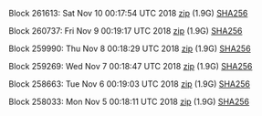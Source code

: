 Block 261613: Sat Nov 10 00:17:54 UTC 2018 [zip](https://dash-bootstrap.ams3.digitaloceanspaces.com/testnet/2018-11-10/bootstrap.dat.zip) (1.9G) [SHA256](https://dash-bootstrap.ams3.digitaloceanspaces.com/testnet/2018-11-10/sha256.txt)

Block 260737: Fri Nov  9 00:19:17 UTC 2018 [zip](https://dash-bootstrap.ams3.digitaloceanspaces.com/testnet/2018-11-09/bootstrap.dat.zip) (1.9G) [SHA256](https://dash-bootstrap.ams3.digitaloceanspaces.com/testnet/2018-11-09/sha256.txt)

Block 259990: Thu Nov  8 00:18:29 UTC 2018 [zip](https://dash-bootstrap.ams3.digitaloceanspaces.com/testnet/2018-11-08/bootstrap.dat.zip) (1.9G) [SHA256](https://dash-bootstrap.ams3.digitaloceanspaces.com/testnet/2018-11-08/sha256.txt)

Block 259269: Wed Nov  7 00:18:47 UTC 2018 [zip](https://dash-bootstrap.ams3.digitaloceanspaces.com/testnet/2018-11-07/bootstrap.dat.zip) (1.9G) [SHA256](https://dash-bootstrap.ams3.digitaloceanspaces.com/testnet/2018-11-07/sha256.txt)

Block 258663: Tue Nov  6 00:19:03 UTC 2018 [zip](https://dash-bootstrap.ams3.digitaloceanspaces.com/testnet/2018-11-06/bootstrap.dat.zip) (1.9G) [SHA256](https://dash-bootstrap.ams3.digitaloceanspaces.com/testnet/2018-11-06/sha256.txt)

Block 258033: Mon Nov  5 00:18:11 UTC 2018 [zip](https://dash-bootstrap.ams3.digitaloceanspaces.com/testnet/2018-11-05/bootstrap.dat.zip) (1.9G) [SHA256](https://dash-bootstrap.ams3.digitaloceanspaces.com/testnet/2018-11-05/sha256.txt)

